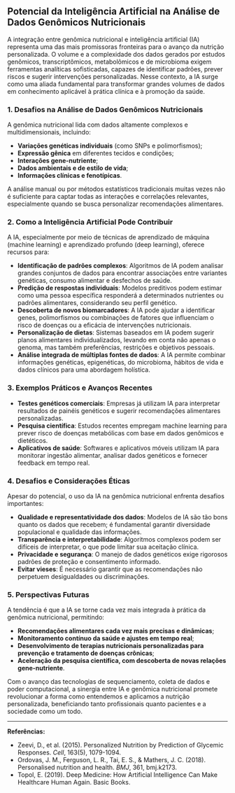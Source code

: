 
## Potencial da Inteligência Artificial na Análise de Dados Genômicos Nutricionais

A integração entre genômica nutricional e inteligência artificial (IA) representa uma das mais promissoras fronteiras para o avanço da nutrição personalizada. O volume e a complexidade dos dados gerados por estudos genômicos, transcriptômicos, metabolômicos e de microbioma exigem ferramentas analíticas sofisticadas, capazes de identificar padrões, prever riscos e sugerir intervenções personalizadas. Nesse contexto, a IA surge como uma aliada fundamental para transformar grandes volumes de dados em conhecimento aplicável à prática clínica e à promoção da saúde.

### 1. **Desafios na Análise de Dados Genômicos Nutricionais**

A genômica nutricional lida com dados altamente complexos e multidimensionais, incluindo:

- **Variações genéticas individuais** (como SNPs e polimorfismos);
- **Expressão gênica** em diferentes tecidos e condições;
- **Interações gene-nutriente**;
- **Dados ambientais e de estilo de vida**;
- **Informações clínicas e fenotípicas**.

A análise manual ou por métodos estatísticos tradicionais muitas vezes não é suficiente para captar todas as interações e correlações relevantes, especialmente quando se busca personalizar recomendações alimentares.

### 2. **Como a Inteligência Artificial Pode Contribuir**

A IA, especialmente por meio de técnicas de aprendizado de máquina (machine learning) e aprendizado profundo (deep learning), oferece recursos para:

- **Identificação de padrões complexos**: Algoritmos de IA podem analisar grandes conjuntos de dados para encontrar associações entre variantes genéticas, consumo alimentar e desfechos de saúde.
- **Predição de respostas individuais**: Modelos preditivos podem estimar como uma pessoa específica responderá a determinados nutrientes ou padrões alimentares, considerando seu perfil genético.
- **Descoberta de novos biomarcadores**: A IA pode ajudar a identificar genes, polimorfismos ou combinações de fatores que influenciam o risco de doenças ou a eficácia de intervenções nutricionais.
- **Personalização de dietas**: Sistemas baseados em IA podem sugerir planos alimentares individualizados, levando em conta não apenas o genoma, mas também preferências, restrições e objetivos pessoais.
- **Análise integrada de múltiplas fontes de dados**: A IA permite combinar informações genéticas, epigenéticas, do microbioma, hábitos de vida e dados clínicos para uma abordagem holística.

### 3. **Exemplos Práticos e Avanços Recentes**

- **Testes genéticos comerciais**: Empresas já utilizam IA para interpretar resultados de painéis genéticos e sugerir recomendações alimentares personalizadas.
- **Pesquisa científica**: Estudos recentes empregam machine learning para prever risco de doenças metabólicas com base em dados genômicos e dietéticos.
- **Aplicativos de saúde**: Softwares e aplicativos móveis utilizam IA para monitorar ingestão alimentar, analisar dados genéticos e fornecer feedback em tempo real.

### 4. **Desafios e Considerações Éticas**

Apesar do potencial, o uso da IA na genômica nutricional enfrenta desafios importantes:

- **Qualidade e representatividade dos dados**: Modelos de IA são tão bons quanto os dados que recebem; é fundamental garantir diversidade populacional e qualidade das informações.
- **Transparência e interpretabilidade**: Algoritmos complexos podem ser difíceis de interpretar, o que pode limitar sua aceitação clínica.
- **Privacidade e segurança**: O manejo de dados genéticos exige rigorosos padrões de proteção e consentimento informado.
- **Evitar vieses**: É necessário garantir que as recomendações não perpetuem desigualdades ou discriminações.

### 5. **Perspectivas Futuras**

A tendência é que a IA se torne cada vez mais integrada à prática da genômica nutricional, permitindo:

- **Recomendações alimentares cada vez mais precisas e dinâmicas**;
- **Monitoramento contínuo da saúde e ajustes em tempo real**;
- **Desenvolvimento de terapias nutricionais personalizadas para prevenção e tratamento de doenças crônicas**;
- **Aceleração da pesquisa científica, com descoberta de novas relações gene-nutriente**.

Com o avanço das tecnologias de sequenciamento, coleta de dados e poder computacional, a sinergia entre IA e genômica nutricional promete revolucionar a forma como entendemos e aplicamos a nutrição personalizada, beneficiando tanto profissionais quanto pacientes e a sociedade como um todo.

---

**Referências:**

- Zeevi, D., et al. (2015). Personalized Nutrition by Prediction of Glycemic Responses. *Cell*, 163(5), 1079-1094.
- Ordovas, J. M., Ferguson, L. R., Tai, E. S., & Mathers, J. C. (2018). Personalised nutrition and health. *BMJ*, 361, bmj.k2173.
- Topol, E. (2019). Deep Medicine: How Artificial Intelligence Can Make Healthcare Human Again. Basic Books.
```
